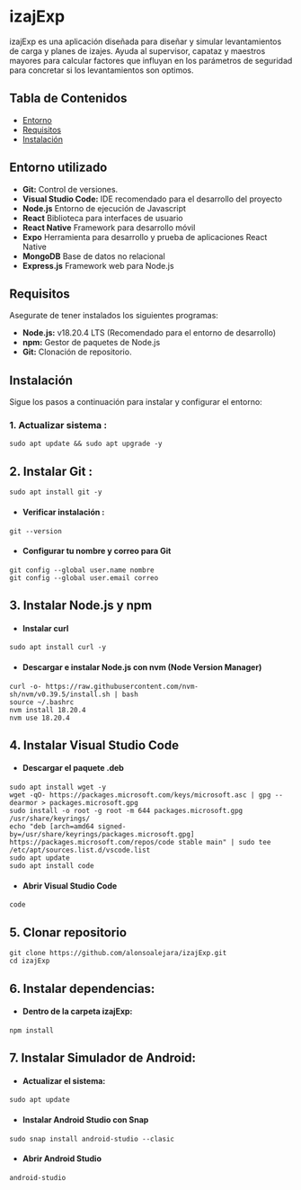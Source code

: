 # izajExp

izajExp es una aplicación diseñada para diseñar y simular levantamientos de carga y planes de izajes.
Ayuda al supervisor, capataz y maestros mayores para calcular factores
que influyan en los parámetros de seguridad para concretar si los levantamientos son optimos.

## Tabla de Contenidos

- [Entorno](#entorno)
- [Requisitos](#requisitos)
- [Instalación](#instalación)

## Entorno utilizado

- **Git:** Control de versiones. 
- **Visual Studio Code:** IDE recomendado para el desarrollo del proyecto
- **Node.js** Entorno de ejecución de Javascript
- **React** Biblioteca para interfaces de usuario
- **React Native** Framework para desarrollo móvil
- **Expo** Herramienta para desarrollo y prueba de aplicaciones React Native
- **MongoDB** Base de datos no relacional
- **Express.js** Framework web para Node.js

## Requisitos

Asegurate de tener instalados los siguientes programas:

- **Node.js:** v18.20.4 LTS (Recomendado para el entorno de desarrollo)
- **npm:** Gestor de paquetes de Node.js 
- **Git:** Clonación de repositorio.

## Instalación

Sigue los pasos a continuación para instalar y configurar el entorno:

### 1.  Actualizar sistema :
~~~
sudo apt update && sudo apt upgrade -y
~~~

## 2. Instalar Git : 
~~~
sudo apt install git -y
~~~
- #### Verificar instalación :
~~~
git --version
~~~
- #### Configurar tu nombre y correo para Git
~~~
git config --global user.name nombre
git config --global user.email correo
~~~

## 3. Instalar Node.js y npm

- #### Instalar curl
~~~
sudo apt install curl -y
~~~ 

- #### Descargar e instalar Node.js con nvm (Node Version Manager)
~~~
curl -o- https://raw.githubusercontent.com/nvm-sh/nvm/v0.39.5/install.sh | bash
source ~/.bashrc
nvm install 18.20.4
nvm use 18.20.4 
~~~

## 4. Instalar Visual Studio Code

- #### Descargar el paquete .deb
~~~
sudo apt install wget -y
wget -qO- https://packages.microsoft.com/keys/microsoft.asc | gpg --dearmor > packages.microsoft.gpg
sudo install -o root -g root -m 644 packages.microsoft.gpg /usr/share/keyrings/
echo "deb [arch=amd64 signed-by=/usr/share/keyrings/packages.microsoft.gpg] https://packages.microsoft.com/repos/code stable main" | sudo tee /etc/apt/sources.list.d/vscode.list
sudo apt update
sudo apt install code
~~~

- #### Abrir Visual Studio Code
~~~
code
~~~

## 5. Clonar repositorio
~~~
git clone https://github.com/alonsoalejara/izajExp.git
cd izajExp
~~~

## 6. Instalar dependencias:

- #### Dentro de la carpeta izajExp:
~~~
npm install
~~~

## 7. Instalar Simulador de Android:

- #### Actualizar el sistema:
~~~
sudo apt update
~~~

- #### Instalar Android Studio con Snap
~~~
sudo snap install android-studio --clasic
~~~

- #### Abrir Android Studio
~~~
android-studio
~~~